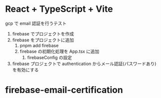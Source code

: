 # React + TypeScript + Vite

gcp で email 認証を行うテスト

1. firebase でプロジェクトを作成
2. firebase をプロジェクトに追加
   1. pnpm add firebase
   2. firebase の初期化処理を App.tsx に追加
      1. firebaseConfig の設定
3. firebase プロジェクトで authentication からメール認証(パスワードあり) を有効にする
# firebase-email-certification
